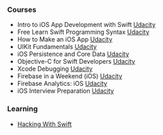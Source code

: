 ### Courses

- Intro to iOS App Development with Swift [Udacity](https://www.udacity.com/course/intro-to-ios-app-development-with-swift--ud585S)
- Free Learn Swift Programming Syntax [Udacity](https://www.udacity.com/course/learn-swift-programming-syntax--ud902)
- How to Make an iOS App [Udacity](https://www.udacity.com/course/how-to-make-an-ios-app--ud607)
- UIKit Fundamentals [Udacity](https://www.udacity.com/course/uikit-fundamentals--ud788)
- iOS Persistence and Core Data [Udacity](https://www.udacity.com/course/ios-persistence-and-core-data--ud325)
- Objective-C for Swift Developers [Udacity](https://www.udacity.com/course/objective-c-for-swift-developers--ud1009)
- Xcode Debugging [Udacity](https://www.udacity.com/course/xcode-debugging--ud774)
- Firebase in a Weekend (iOS) [Udacity](https://www.udacity.com/course/firebase-in-a-weekend-by-google-ios--ud0351)
- Firebase Analytics: iOS [Udacity](https://www.udacity.com/course/firebase-analytics-ios--ud353)
- iOS Interview Preparation [Udacity](https://www.udacity.com/course/ios-interview-prep--ud240)

### Learning

- [Hacking With Swift](https://www.hackingwithswift.com/100)